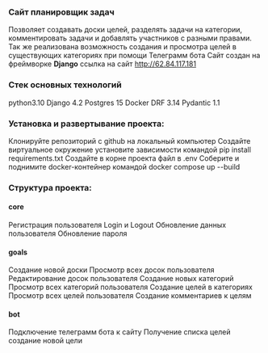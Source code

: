 ### Сайт планировщик задач
Позволяет создавать доски целей, разделять задачи на категории, комментировать задачи
и добавлять участников с разными правами.
Так же реализована возможность создания и просмотра целей в существующих категориях при
помощи Телеграмм бота
Сайт создан на фреймворке **Django**
ссылка на сайт http://62.84.117.181

### Стек основных технологий
python3.10
Django 4.2
Postgres 15
Docker
DRF 3.14
Pydantic 1.1

### Установка и развертывание проекта:
Клонируйте репозиторий с github на локальный компьютер
Создайте виртуальное окружение
установите зависимости командой pip install requirements.txt
Создайте в корне проекта файл в .env
Соберите и поднимите docker-контейнер командой docker compose up --build

### Структура проекта:
#### core
Регистрация пользователя
Login и Logout
Обновление данных пользователя
Обновление пароля
#### goals
Создание новой доски
Просмотр всех досок пользователя
Редактирование досок пользователя
Создание новых категорий
Просмотр всех категорий пользователя
Создание целей в категориях
Просмотр всех целей пользователя
Создание комментариев к целям
#### bot
Подключение телеграмм бота к сайту
Получение списка целей
создание новой цели

